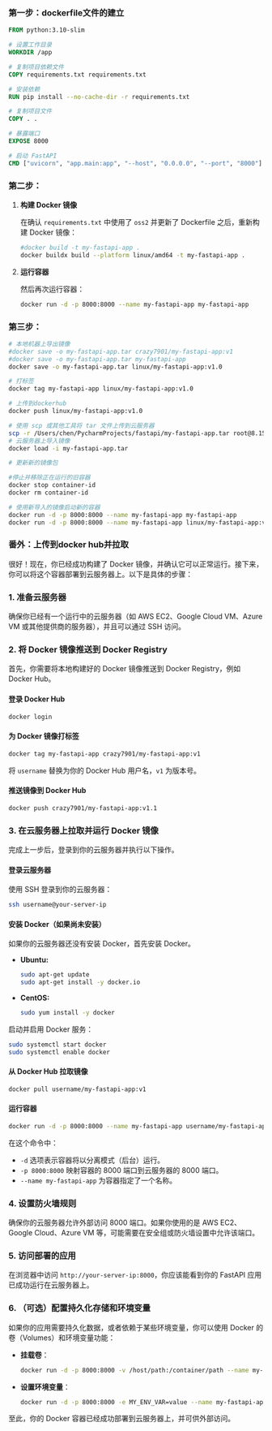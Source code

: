 ### 第一步：dockerfile文件的建立
```Dockerfile
FROM python:3.10-slim

# 设置工作目录
WORKDIR /app

# 复制项目依赖文件
COPY requirements.txt requirements.txt

# 安装依赖
RUN pip install --no-cache-dir -r requirements.txt

# 复制项目文件
COPY . .

# 暴露端口
EXPOSE 8000

# 启动 FastAPI
CMD ["uvicorn", "app.main:app", "--host", "0.0.0.0", "--port", "8000"]
```

### 第二步：

1. **构建 Docker 镜像**

   在确认 `requirements.txt` 中使用了 `oss2` 并更新了 Dockerfile 之后，重新构建 Docker 镜像：

    ```bash
    #docker build -t my-fastapi-app .
   docker buildx build --platform linux/amd64 -t my-fastapi-app .
    ```

2. **运行容器**

   然后再次运行容器：

    ```bash
    docker run -d -p 8000:8000 --name my-fastapi-app my-fastapi-app
    ```


### 第三步：


```bash
# 本地机器上导出镜像
#docker save -o my-fastapi-app.tar crazy7901/my-fastapi-app:v1
#docker save -o my-fastapi-app.tar my-fastapi-app
docker save -o my-fastapi-app.tar linux/my-fastapi-app:v1.0

# 打标签
docker tag my-fastapi-app linux/my-fastapi-app:v1.0

# 上传到dockerhub
docker push linux/my-fastapi-app:v1.0

# 使用 scp 或其他工具将 tar 文件上传到云服务器
scp -r /Users/chen/PycharmProjects/fastapi/my-fastapi-app.tar root@8.152.0.110:/images/my-fastapi-app.tar
# 云服务器上导入镜像
docker load -i my-fastapi-app.tar

# 更新新的镜像包

#停止并移除正在运行的旧容器
docker stop container-id
docker rm container-id

# 使用新导入的镜像启动新的容器
docker run -d -p 8000:8000 --name my-fastapi-app my-fastapi-app
docker run -d -p 8000:8000 --name my-fastapi-app linux/my-fastapi-app:v1.0
```


### 番外：上传到docker hub并拉取
很好！现在，你已经成功构建了 Docker 镜像，并确认它可以正常运行。接下来，你可以将这个容器部署到云服务器上。以下是具体的步骤：

### 1. **准备云服务器**
确保你已经有一个运行中的云服务器（如 AWS EC2、Google Cloud VM、Azure VM 或其他提供商的服务器），并且可以通过 SSH 访问。

### 2. **将 Docker 镜像推送到 Docker Registry**
首先，你需要将本地构建好的 Docker 镜像推送到 Docker Registry，例如 Docker Hub。

#### 登录 Docker Hub
```bash
docker login
```

#### 为 Docker 镜像打标签
```bash
docker tag my-fastapi-app crazy7901/my-fastapi-app:v1
```

将 `username` 替换为你的 Docker Hub 用户名，`v1` 为版本号。

#### 推送镜像到 Docker Hub
```bash
docker push crazy7901/my-fastapi-app:v1.1
```

### 3. **在云服务器上拉取并运行 Docker 镜像**
完成上一步后，登录到你的云服务器并执行以下操作。

#### 登录云服务器
使用 SSH 登录到你的云服务器：

```bash
ssh username@your-server-ip
```

#### 安装 Docker（如果尚未安装）
如果你的云服务器还没有安装 Docker，首先安装 Docker。

- **Ubuntu:**

    ```bash
    sudo apt-get update
    sudo apt-get install -y docker.io
    ```

- **CentOS:**

    ```bash
    sudo yum install -y docker
    ```

启动并启用 Docker 服务：

```bash
sudo systemctl start docker
sudo systemctl enable docker
```

#### 从 Docker Hub 拉取镜像
```bash
docker pull username/my-fastapi-app:v1
```

#### 运行容器
```bash
docker run -d -p 8000:8000 --name my-fastapi-app username/my-fastapi-app:v1
```

在这个命令中：
- `-d` 选项表示容器将以分离模式（后台）运行。
- `-p 8000:8000` 映射容器的 8000 端口到云服务器的 8000 端口。
- `--name my-fastapi-app` 为容器指定了一个名称。

### 4. **设置防火墙规则**
确保你的云服务器允许外部访问 8000 端口。如果你使用的是 AWS EC2、Google Cloud、Azure VM 等，可能需要在安全组或防火墙设置中允许该端口。

### 5. **访问部署的应用**
在浏览器中访问 `http://your-server-ip:8000`，你应该能看到你的 FastAPI 应用已成功运行在云服务器上。

### 6. **（可选）配置持久化存储和环境变量**
如果你的应用需要持久化数据，或者依赖于某些环境变量，你可以使用 Docker 的卷（Volumes）和环境变量功能：

- **挂载卷**：

    ```bash
    docker run -d -p 8000:8000 -v /host/path:/container/path --name my-fastapi-app username/my-fastapi-app:v1
    ```

- **设置环境变量**：

    ```bash
    docker run -d -p 8000:8000 -e MY_ENV_VAR=value --name my-fastapi-app username/my-fastapi-app:v1
    ```

至此，你的 Docker 容器已经成功部署到云服务器上，并可供外部访问。